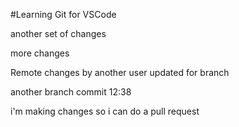 #Learning Git for VSCode

another set of changes

more changes

Remote changes by another user
updated for branch

another branch commit 12:38

i'm making changes so i can do a pull request
